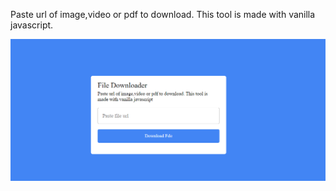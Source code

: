 Paste url of image,video or pdf to download. This tool is made with vanilla javascript. 

<img src="https://github.com/ahmedrohailawan/File-downloader-with-vanilla-javasctipt/blob/main/readme%20files/pg1.png" width="900">


